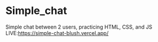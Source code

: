 # Simple_chat
Simple chat between 2 users, practicing HTML, CSS, and JS
LIVE:https://simple-chat-blush.vercel.app/
